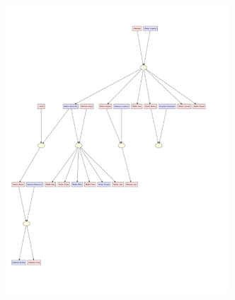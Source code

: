 ![Family Tree](https://raw.githubusercontent.com/halcyon/family-tree/master/family-tree.svg?sanitize=true)
